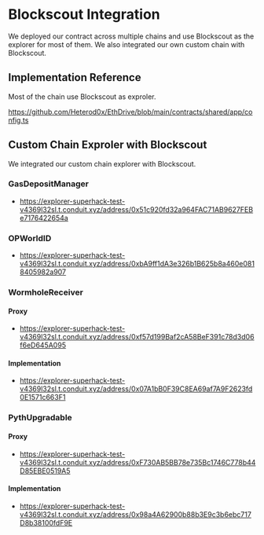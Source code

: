 # Blockscout Integration

We deployed our contract across multiple chains and use Blockscout as the explorer for most of them. We also integrated our own custom chain with Blockscout.

## Implementation Reference

Most of the chain use Blockscout as exproler.

https://github.com/Heterod0x/EthDrive/blob/main/contracts/shared/app/config.ts

## Custom Chain Exproler with Blockscout

We integrated our custom chain explorer with Blockscout.

### GasDepositManager

- https://explorer-superhack-test-v4369l32sl.t.conduit.xyz/address/0x51c920fd32a964FAC71AB9627FEBe7176422654a

### OPWorldID

- https://explorer-superhack-test-v4369l32sl.t.conduit.xyz/address/0xbA9ff1dA3e326b1B625b8a460e0818405982a907

### WormholeReceiver

#### Proxy

- https://explorer-superhack-test-v4369l32sl.t.conduit.xyz/address/0xf57d199Baf2cA58BeF391c78d3d06f6eD645A095

#### Implementation

- https://explorer-superhack-test-v4369l32sl.t.conduit.xyz/address/0x07A1bB0F39C8EA69af7A9F2623fd0E1571c663F1

### PythUpgradable

#### Proxy

- https://explorer-superhack-test-v4369l32sl.t.conduit.xyz/address/0xF730AB5BB78e735Bc1746C778b44D85EBE0519A5

#### Implementation

- https://explorer-superhack-test-v4369l32sl.t.conduit.xyz/address/0x98a4A62900b88b3E9c3b6ebc717D8b38100fdF9E
